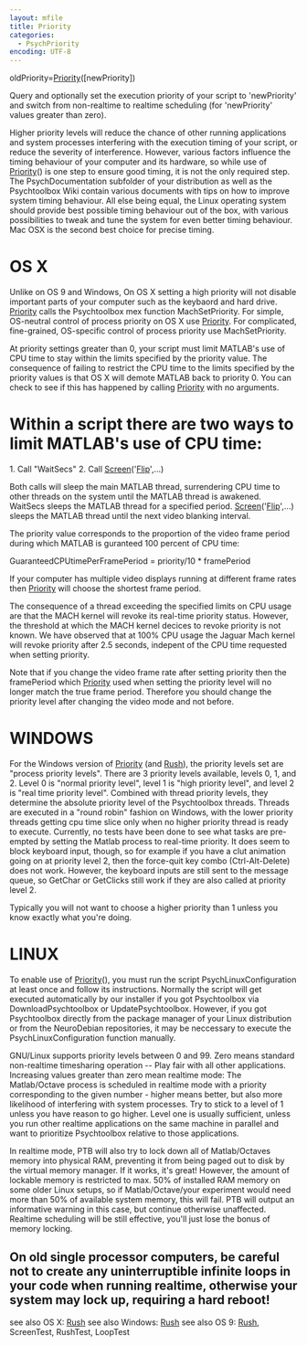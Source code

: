 ```yaml
---
layout: mfile
title: Priority
categories:
  - PsychPriority
encoding: UTF-8
---
```


oldPriority=[Priority](/docs/Priority)([newPriority])

Query and optionally set the execution priority of your script to
'newPriority' and switch from non-realtime to realtime scheduling (for
'newPriority' values greater than zero).

Higher priority levels will reduce the chance of other running
applications and system processes interfering with the execution timing
of your script, or reduce the severity of interference. However, various
factors influence the timing behaviour of your computer and its hardware,
so while use of [Priority](/docs/Priority)() is one step to ensure good timing, it is not
the only required step. The PsychDocumentation subfolder of your
distribution as well as the Psychtoolbox Wiki contain various documents
with tips on how to improve system timing behaviour. All else being
equal, the Linux operating system should provide best possible timing
behaviour out of the box, with various possibilities to tweak and tune the
system for even better timing behaviour. Mac OSX is the second best
choice for precise timing.

# OS X

Unlike on OS 9 and Windows, On OS X setting a high priority will not
disable important parts of your computer such as the keybaord and hard
drive. [Priority](/docs/Priority) calls the Psychtoolbox mex function MachSetPriority.  For
simple, OS-neutral control of process priority on OS X use [Priority](/docs/Priority). For
complicated, fine-grained, OS-specific control of process priority use
MachSetPriority.

At priority settings greater than 0, your script must limit MATLAB's  use
of CPU time to stay within the limits specified by the priority value.
The consequence of failing to restrict the CPU time to the limits
specified by the priority values is that OS X will demote MATLAB back to
priority 0. You can check to see if this has happened by calling
[Priority](/docs/Priority) with no arguments.

# Within a script there are two ways to limit MATLAB's use of CPU time:

  1\. Call "WaitSecs"
  2\. Call [Screen](/docs/Screen)('[Flip](/docs/Flip)',...)

Both calls will sleep the main MATLAB thread, surrendering CPU time to
other threads on the system until the MATLAB thread is awakened.
WaitSecs sleeps the MATLAB thread for a specified period.
[Screen](/docs/Screen)('[Flip](/docs/Flip)',...) sleeps the MATLAB thread until the next video blanking
interval.

The priority value corresponds to the proportion of the video frame
period  during which MATLAB is guranteed 100 percent of CPU time:

  GuaranteedCPUtimePerFramePeriod = priority/10 \* framePeriod

If your computer has multiple video displays running at different frame
rates then [Priority](/docs/Priority) will choose the shortest frame period.

The consequence of a thread exceeding the specified limits on CPU usage
are that the MACH kernel will revoke its real-time priority status.
However, the threshold at which the MACH kernel decices to revoke
priority is not known.  We have observed that at 100% CPU usage the
Jaguar Mach kernel will revoke priority after 2.5 seconds, indepent of
the CPU time requested when setting priority.

Note that if you change the video frame rate after setting priority then
the framePeriod which [Priority](/docs/Priority) used when setting the priority level will
no longer match the true frame period. Therefore you should change the
priority level after changing the video mode and not before.


# WINDOWS

For the Windows version of [Priority](/docs/Priority) (and [Rush](/docs/Rush)), the priority levels set
are  "process priority levels". There are 3 priority levels available,
levels 0, 1, and 2. Level 0 is "normal priority level", level 1 is "high
priority level", and level 2 is "real time priority level". Combined with
thread priority levels, they determine the absolute priority level of the
Psychtoolbox threads. Threads are executed in a "round robin" fashion on
Windows, with the  lower priority threads getting cpu time slice only
when no higher priority thread is ready to execute. Currently, no tests
have been done to see what tasks are pre-empted by setting the Matlab
process to real-time priority. It does seem to block keyboard input,
though, so for example if you have a clut animation going on at priority
level 2, then the force-quit key combo (Ctrl-Alt-Delete) does not  work.
However, the keyboard inputs are still sent to the message queue, so
GetChar or GetClicks still work if they are also called at priority level
2\.

Typically you will not want to choose a higher priority than 1 unless you
know exactly what you're doing.

# LINUX

To enable use of [Priority](/docs/Priority)(), you must run the script
PsychLinuxConfiguration at least once and follow its instructions.
Normally the script will get executed automatically by our installer if
you got Psychtoolbox via DownloadPsychtoolbox or UpdatePsychtoolbox.
However, if you got Psychtoolbox directly from the package manager of
your Linux distribution or from the NeuroDebian repositories, it may be
neccessary to execute the PsychLinuxConfiguration function manually.

GNU/Linux supports priority levels between 0 and 99. Zero means standard
non-realtime timesharing operation -- Play fair with all other
applications. Increasing values greater than zero mean realtime mode: The
Matlab/Octave process is scheduled in realtime mode with a priority
corresponding to the given number - higher means better, but also more
likelihood of interfering with system processes. Try to stick to a level
of 1 unless you have reason to go higher. Level one is usually
sufficient, unless you run other realtime applications on the same
machine in parallel and want to prioritize Psychtoolbox relative to those
applications.

In realtime mode, PTB will also try to lock down all of Matlab/Octaves
memory into physical RAM, preventing it from being paged out to disk by
the virtual memory manager. If it works, it's great! However, the amount
of lockable memory is restricted to max. 50% of installed RAM memory on
some older Linux setups, so if Matlab/Octave/your experiment would need
more than 50% of available system memory, this will fail. PTB will output
an informative warning in this case, but continue otherwise unaffected.
Realtime scheduling will be still effective, you'll just lose the bonus
of memory locking.

On old single processor computers, be careful not to create any
uninterruptible infinite loops in your code when running realtime,
otherwise your system may lock up, requiring a hard reboot!
----

see also OS X:    [Rush](/docs/Rush)
see also Windows: [Rush](/docs/Rush)
see also OS 9:    [Rush](/docs/Rush), ScreenTest, RushTest, LoopTest